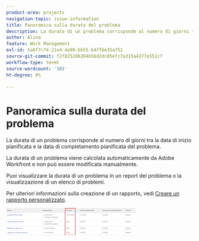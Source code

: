 ```yaml
---
product-area: projects
navigation-topic: issue-information
title: Panoramica sulla durata del problema
description: La durata di un problema corrisponde al numero di giorni tra la data di inizio pianificata e la data di completamento pianificata del problema.
author: Alina
feature: Work Management
exl-id: 5a8f7c74-21e4-4e90-bb55-b4ff6e35a751
source-git-commit: f2f825280204b56d2dc85efc7a315a4377e551c7
workflow-type: tm+mt
source-wordcount: '101'
ht-degree: 0%

---
```


# Panoramica sulla durata del problema

La durata di un problema corrisponde al numero di giorni tra la data di inizio pianificata e la data di completamento pianificata del problema. 

La durata di un problema viene calcolata automaticamente da Adobe Workfront e non può essere modificata manualmente. 

Puoi visualizzare la durata di un problema in un report del problema o la visualizzazione di un elenco di problemi. 

Per ulteriori informazioni sulla creazione di un rapporto, vedi [Creare un rapporto personalizzato](../../../reports-and-dashboards/reports/creating-and-managing-reports/create-custom-report.md).

![](assets/nwe-issue-duration-view-highlighted-350x73.png)
